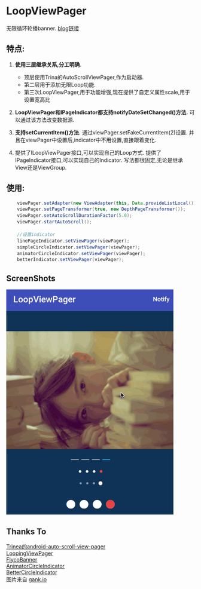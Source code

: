 # LoopViewPager
无限循环轮播banner. [blog链接](http://blog.csdn.net/u014099894/article/details/50987819)

## 特点:
1. **使用三层继承关系,分工明确.**
    - 顶层使用Trina的AutoScrollViewPager,作为启动器.
    - 第二层用于添加无限Loop功能.
    - 第三次LoopViewPager,用于功能增强,现在提供了自定义属性scale,用于设置宽高比
    
2. **LoopViewPager和IPageIndicator都支持notifyDateSetChanged()方法.**
   可以通过该方法改变数据源.

3. **支持setCurrentItem()方法.**
   通过viewPager.setFakeCurrentItem(2)设置.
   并且在viewPager中设置后,indicator中不用设置,直接跟着变化.

4. 提供了ILoopViewPager接口,可以实现自己的Loop方式.
   提供了IPageIndicator接口,可以实现自己的Indicator. 写法都很固定,无论是继承View还是ViewGroup.


## 使用:
```java
    viewPager.setAdapter(new ViewAdapter(this, Data.provideListLocal()));
    viewPager.setPageTransformer(true, new DepthPageTransformer());
    viewPager.setAutoScrollDurationFactor(5.0);
    viewPager.startAutoScroll();
    
    //设置indicator
    linePageIndicator.setViewPager(viewPager);
    simpleCircleIndicator.setViewPager(viewPager);
    animatorCircleIndicator.setViewPager(viewPager);
    betterIndicator.setViewPager(viewPager);
```

## ScreenShots
![LoopViewPager](images/loopvp.gif "loopvp Example")


## Thanks To
[Trinea的android-auto-scroll-view-pager](https://github.com/Trinea/android-auto-scroll-view-pager)<br>
[LoopingViewPager](https://github.com/imbryk/LoopingViewPager)<br>
[FlycoBanner](https://github.com/H07000223/FlycoBanner_Master)<br>
[AnimatorCircleIndicator](https://github.com/ongakuer/CircleIndicator)<br>
[BetterCircleIndicator](https://github.com/THEONE10211024/CircleIndicator)<br>
图片来自 <a href="http://gank.io/" target="_blank">gank.io</a> 